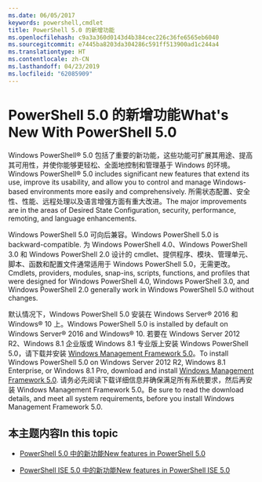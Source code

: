 ```yaml
---
ms.date: 06/05/2017
keywords: powershell,cmdlet
title: PowerShell 5.0 的新增功能
ms.openlocfilehash: c9a3a360d0143d4b384cec226c36fe6565eb6040
ms.sourcegitcommit: e7445ba8203da304286c591ff513900ad1c244a4
ms.translationtype: HT
ms.contentlocale: zh-CN
ms.lasthandoff: 04/23/2019
ms.locfileid: "62085909"
---
```

# <a name="whats-new-with-powershell-50"></a><span data-ttu-id="50356-103">PowerShell 5.0 的新增功能</span><span class="sxs-lookup"><span data-stu-id="50356-103">What's New With PowerShell 5.0</span></span>
<span data-ttu-id="50356-104">Windows PowerShell® 5.0 包括了重要的新功能，这些功能可扩展其用途、提高其可用性，并使你能够更轻松、全面地控制和管理基于 Windows 的环境。</span><span class="sxs-lookup"><span data-stu-id="50356-104">Windows PowerShell® 5.0 includes significant new features that extend its use, improve its usability, and allow you to control and manage Windows-based environments more easily and comprehensively.</span></span>  <span data-ttu-id="50356-105">所需状态配置、安全性、性能、远程处理以及语言增强方面有重大改进。</span><span class="sxs-lookup"><span data-stu-id="50356-105">The major improvements are in the areas of Desired State Configuration, security, performance, remoting, and language enhancements.</span></span>

<span data-ttu-id="50356-106">Windows PowerShell 5.0 可向后兼容。</span><span class="sxs-lookup"><span data-stu-id="50356-106">Windows PowerShell 5.0 is backward-compatible.</span></span> <span data-ttu-id="50356-107">为 Windows PowerShell 4.0、Windows PowerShell 3.0 和 Windows PowerShell 2.0 设计的 cmdlet、提供程序、模块、管理单元、脚本、函数和配置文件通常适用于 Windows PowerShell 5.0，无需更改。</span><span class="sxs-lookup"><span data-stu-id="50356-107">Cmdlets, providers, modules, snap-ins, scripts, functions, and profiles that were designed for Windows PowerShell 4.0, Windows PowerShell 3.0, and Windows PowerShell 2.0 generally work in Windows PowerShell 5.0 without changes.</span></span>

<span data-ttu-id="50356-108">默认情况下，Windows PowerShell 5.0 安装在 Windows Server® 2016 和 Windows® 10 上。</span><span class="sxs-lookup"><span data-stu-id="50356-108">Windows PowerShell 5.0 is installed by default on Windows Server® 2016 and Windows® 10.</span></span> <span data-ttu-id="50356-109">若要在 Windows Server 2012 R2、Windows 8.1 企业版或 Windows 8.1 专业版上安装 Windows PowerShell 5.0，请下载并安装 [Windows Management Framework 5.0](https://go.microsoft.com/fwlink/?linkid=830436)。</span><span class="sxs-lookup"><span data-stu-id="50356-109">To install Windows PowerShell 5.0 on Windows Server 2012 R2, Windows 8.1 Enterprise, or Windows 8.1 Pro, download and install [Windows Management Framework 5.0](https://go.microsoft.com/fwlink/?linkid=830436).</span></span> <span data-ttu-id="50356-110">请务必先阅读下载详细信息并确保满足所有系统要求，然后再安装 Windows Management Framework 5.0。</span><span class="sxs-lookup"><span data-stu-id="50356-110">Be sure to read the download details, and meet all system requirements, before you install Windows Management Framework 5.0.</span></span>

## <a name="in-this-topic"></a><span data-ttu-id="50356-111">本主题内容</span><span class="sxs-lookup"><span data-stu-id="50356-111">In this topic</span></span>

- [<span data-ttu-id="50356-112">PowerShell 5.0 中的新功能</span><span class="sxs-lookup"><span data-stu-id="50356-112">New features in  PowerShell 5.0</span></span>](What-s-New-in-Windows-PowerShell-50.md)

- [<span data-ttu-id="50356-113">PowerShell ISE 5.0 中的新功能</span><span class="sxs-lookup"><span data-stu-id="50356-113">New features in PowerShell ISE 5.0</span></span>](What-s-New-in-the-PowerShell-50-ISE.md)

<!--
- New features in Windows PowerShell 4.0

- New features in Windows PowerShell 3.0
-->
